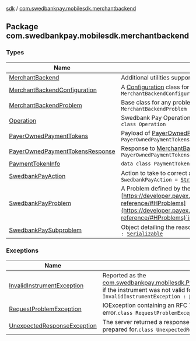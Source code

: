 [sdk](../index.md) / [com.swedbankpay.mobilesdk.merchantbackend](./index.md)

## Package com.swedbankpay.mobilesdk.merchantbackend

### Types

| Name | Summary |
|---|---|
| [MerchantBackend](-merchant-backend/index.md) | Additional utilities supported by the Merchant Backend`object MerchantBackend` |
| [MerchantBackendConfiguration](-merchant-backend-configuration/index.md) | A [Configuration](../com.swedbankpay.mobilesdk/-configuration/index.md) class for the Merchant Backend API.`class MerchantBackendConfiguration : `[`Configuration`](../com.swedbankpay.mobilesdk/-configuration/index.md) |
| [MerchantBackendProblem](-merchant-backend-problem/index.md) | Base class for any problems encountered in the payment.`sealed class MerchantBackendProblem : `[`Problem`](../com.swedbankpay.mobilesdk/-problem/index.md) |
| [Operation](-operation/index.md) | Swedbank Pay Operation. Operations are invoked by making an HTTP request.`data class Operation` |
| [PayerOwnedPaymentTokens](-payer-owned-payment-tokens/index.md) | Payload of [PayerOwnedPaymentTokensResponse](-payer-owned-payment-tokens-response/index.md)`data class PayerOwnedPaymentTokens` |
| [PayerOwnedPaymentTokensResponse](-payer-owned-payment-tokens-response/index.md) | Response to [MerchantBackend.getPayerOwnedPaymentTokens](-merchant-backend/get-payer-owned-payment-tokens.md)`data class PayerOwnedPaymentTokensResponse` |
| [PaymentTokenInfo](-payment-token-info/index.md) | `data class PaymentTokenInfo` |
| [SwedbankPayAction](-swedbank-pay-action.md) | Action to take to correct a problem reported by the Swedbank Pay backend.`typealias SwedbankPayAction = `[`String`](https://kotlinlang.org/api/latest/jvm/stdlib/kotlin/-string/index.html) |
| [SwedbankPayProblem](-swedbank-pay-problem/index.md) | A Problem defined by the Swedbank Pay backend. [https://developer.payex.com/xwiki/wiki/developer/view/Main/ecommerce/technical-reference/#HProblems](https://developer.payex.com/xwiki/wiki/developer/view/Main/ecommerce/technical-reference/#HProblems)`interface SwedbankPayProblem` |
| [SwedbankPaySubproblem](-swedbank-pay-subproblem/index.md) | Object detailing the reason for a [SwedbankPayProblem](-swedbank-pay-problem/index.md).`class SwedbankPaySubproblem : `[`Serializable`](https://docs.oracle.com/javase/6/docs/api/java/io/Serializable.html) |

### Exceptions

| Name | Summary |
|---|---|
| [InvalidInstrumentException](-invalid-instrument-exception/index.md) | Reported as the [com.swedbankpay.mobilesdk.PaymentViewModel.RichState.updateException](../com.swedbankpay.mobilesdk/-payment-view-model/-rich-state/update-exception.md) if the instrument was not valid for the payment order.`class InvalidInstrumentException : `[`Exception`](https://kotlinlang.org/api/latest/jvm/stdlib/kotlin/-exception/index.html) |
| [RequestProblemException](-request-problem-exception/index.md) | IOException containing an RFC 7807 Problem object describing the error.`class RequestProblemException : `[`IOException`](https://docs.oracle.com/javase/6/docs/api/java/io/IOException.html) |
| [UnexpectedResponseException](-unexpected-response-exception/index.md) | The server returned a response that [MerchantBackendConfiguration](-merchant-backend-configuration/index.md) was not prepared for.`class UnexpectedResponseException : `[`IOException`](https://docs.oracle.com/javase/6/docs/api/java/io/IOException.html) |
